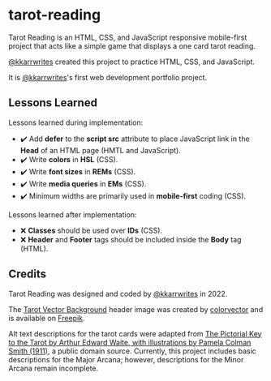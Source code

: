 # tarot-reading

Tarot Reading is an HTML, CSS, and JavaScript responsive mobile-first project that acts like a simple game that displays a one card tarot reading.

[@kkarrwrites](https://github.com/kkarrwrites) created this project to practice HTML, CSS, and JavaScript.

It is [@kkarrwrites](https://github.com/kkarrwrites)'s first web development portfolio project.

## Lessons Learned

Lessons learned during implementation:

- ✔️ Add **defer** to the **script src** attribute to place JavaScript link in the **Head** of an HTML page (HMTL and JavaScript).
- ✔️ Write **colors** in **HSL** (CSS).
- ✔️ Write **font sizes** in **REMs** (CSS).
- ✔️ Write **media queries** in **EMs** (CSS).
- ✔️ Minimum widths are primarily used in **mobile-first** coding (CSS).

Lessons learned after implementation:

- ❌ **Classes** should be used over **IDs** (CSS).
- ❌ **Header** and **Footer** tags should be included inside the **Body** tag (HTML).

## Credits

Tarot Reading was designed and coded by [@kkarrwrites](https://github.com/kkarrwrites) in 2022.

The [Tarot Vector Background](https://www.freepik.com/free-vector/hand-drawn-mystical-background_18493566.htm) header image was created by [colorvector](https://www.freepik.com/author/coolvector) and is available on [Freepik](https://www.freepik.com).

Alt text descriptions for the tarot cards were adapted from [The Pictorial Key to the Tarot by Arthur Edward Waite, with illustrations by Pamela Colman Smith (1911)](https://www.sacred-texts.com/tarot/pkt/index.htm), a public domain source. Currently, this project includes basic descriptions for the Major Arcana; however, descriptions for the Minor Arcana remain incomplete.
